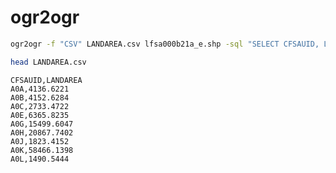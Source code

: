 # ogr2ogr

```bash
ogr2ogr -f "CSV" LANDAREA.csv lfsa000b21a_e.shp -sql "SELECT CFSAUID, LANDAREA FROM lfsa000b21a_e"
```

```bash
head LANDAREA.csv
```

```csv
CFSAUID,LANDAREA
A0A,4136.6221
A0B,4152.6284
A0C,2733.4722
A0E,6365.8235
A0G,15499.6047
A0H,20867.7402
A0J,1823.4152
A0K,58466.1398
A0L,1490.5444
```
